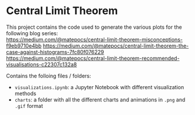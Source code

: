 # Central Limit Theorem

This project contains the code used to generate the various plots for the following blog series: 
<br>
https://medium.com/@matepocs/central-limit-theorem-misconceptions-f9eb9710e4bb
https://medium.com/@matepocs/central-limit-theorem-the-case-against-histograms-7fc80f076229
https://medium.com/@matepocs/central-limit-theorem-recommended-visualisations-c22307c132a8

Contains the folloing files / folders: 
- `visualizations.ipynb`: a Jupyter Notebook with different visualization methods
- `charts`: a folder with all the different charts and animations in `.png` and `.gif` format
